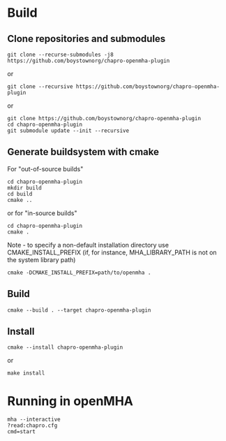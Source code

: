 # Build
## Clone repositories and submodules
```
git clone --recurse-submodules -j8 https://github.com/boystownorg/chapro-openmha-plugin
```
or

```
git clone --recursive https://github.com/boystownorg/chapro-openmha-plugin
```
or

```
git clone https://github.com/boystownorg/chapro-openmha-plugin
cd chapro-openmha-plugin
git submodule update --init --recursive
```
## Generate buildsystem with cmake
For "out-of-source builds"
```
cd chapro-openmha-plugin
mkdir build
cd build
cmake ..
```
or for "in-source builds"
```
cd chapro-openmha-plugin
cmake .
```
Note - to specify a non-default installation directory use CMAKE_INSTALL_PREFIX (if, for instance, MHA_LIBRARY_PATH is not on the system library path)
```
cmake -DCMAKE_INSTALL_PREFIX=path/to/openmha .
```
## Build
```
cmake --build . --target chapro-openmha-plugin
```
## Install
```
cmake --install chapro-openmha-plugin
```
or
```
make install
```

# Running in openMHA
```
mha --interactive
?read:chapro.cfg
cmd=start
```
